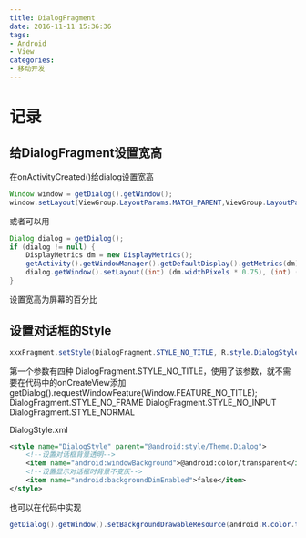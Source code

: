 ```yaml
---
title: DialogFragment
date: 2016-11-11 15:36:36
tags:
- Android
- View
categories: 
- 移动开发
---
```

# 记录
## 给DialogFragment设置宽高
在onActivityCreated()给dialog设置宽高
```java
Window window = getDialog().getWindow();
window.setLayout(ViewGroup.LayoutParams.MATCH_PARENT,ViewGroup.LayoutParams.MATCH_PARENT);
```
或者可以用
```java
Dialog dialog = getDialog();
if (dialog != null) {
    DisplayMetrics dm = new DisplayMetrics();
    getActivity().getWindowManager().getDefaultDisplay().getMetrics(dm);
    dialog.getWindow().setLayout((int) (dm.widthPixels * 0.75), (int) (dm.heightPixels * 0.8));
}
```
设置宽高为屏幕的百分比
## 设置对话框的Style
```java
xxxFragment.setStyle(DialogFragment.STYLE_NO_TITLE, R.style.DialogStyle);
```
第一个参数有四种
DialogFragment.STYLE_NO_TITLE，使用了该参数，就不需要在代码中的onCreateView添加getDialog().requestWindowFeature(Window.FEATURE_NO_TITLE);
DialogFragment.STYLE_NO_FRAME
DialogFragment.STYLE_NO_INPUT
DialogFragment.STYLE_NORMAL

DialogStyle.xml
```xml
<style name="DialogStyle" parent="@android:style/Theme.Dialog">
	<!--设置对话框背景透明-->
    <item name="android:windowBackground">@android:color/transparent</item>
    <!--设置显示对话框时背景不变灰-->
    <item name="android:backgroundDimEnabled">false</item>
</style>
```
也可以在代码中实现
```java
getDialog().getWindow().setBackgroundDrawableResource(android.R.color.transparent);
```